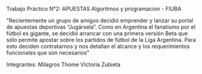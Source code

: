 Trabajo Práctico N°2: APUESTAS
Algoritmos y programacion - FIUBA

"Recientemente un grupo de amigos decidió emprender y lanzar su portal de apuestas deportivas
“Jugársela”. Como en Argentina el fanatismo por el fútbol es gigante, se decidió arrancar con una
primera versión Beta que sólo permite apostar sobre los partidos de fútbol de la Liga Argentina.
Para esto deciden contratarnos y nos detallan el alcance y los requerimientos funcionales que son
necesarios"

Integrantes:
Milagros Thome
VIctoria Zubieta